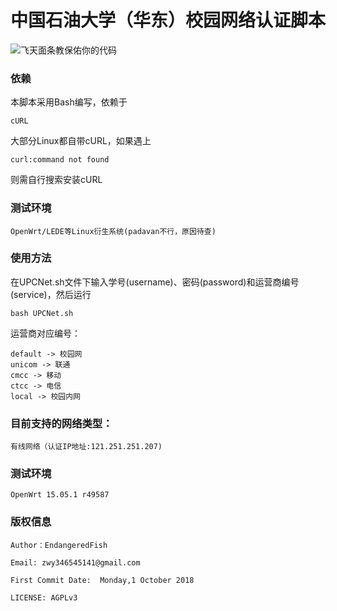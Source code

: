 # 中国石油大学（华东）校园网络认证脚本

![飞天面条教保佑你的代码](https://cdn.rawgit.com/LunaGao/BlessYourCodeTag/master/tags/ramen.svg)


### 依赖
本脚本采用Bash编写，依赖于
````
cURL
````
大部分Linux都自带cURL，如果遇上
```
curl:command not found
```
则需自行搜索安装cURL

### 测试环境
```
OpenWrt/LEDE等Linux衍生系统(padavan不行，原因待查)
```

### 使用方法
在UPCNet.sh文件下输入学号(username)、密码(password)和运营商编号(service)，然后运行
```
bash UPCNet.sh
```

运营商对应编号：

```
default -> 校园网
unicom -> 联通
cmcc -> 移动
ctcc -> 电信
local -> 校园内网
```


### 目前支持的网络类型：
````
有线网络（认证IP地址:121.251.251.207)
````

### 测试环境
```
OpenWrt 15.05.1 r49587
```

### 版权信息
````
Author：EndangeredFish

Email: zwy346545141@gmail.com

First Commit Date:  Monday,1 October 2018 

LICENSE: AGPLv3
````
